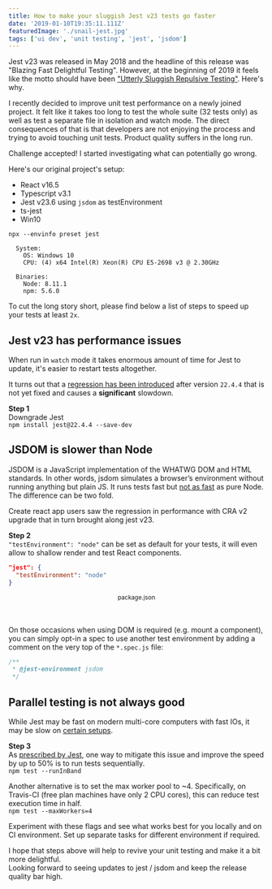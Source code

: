 ```yaml
---
title: How to make your sluggish Jest v23 tests go faster
date: '2019-01-10T19:35:11.111Z'
featuredImage: './snail-jest.jpg'
tags: ['ui dev', 'unit testing', 'jest', 'jsdom']
---
```


Jest v23 was released in May 2018 and the headline of this release was "Blazing Fast Delightful Testing". However, at the beginning of 2019 it feels like the motto should have been ["Utterly Sluggish Repulsive Testing"](https://jestjs.io/blog/2018/05/29/jest-23-blazing-fast-delightful-testing.html). Here's why.

I recently decided to improve unit test performance on a newly joined project. It felt like it takes too long to test the whole suite (32 tests only) as well as test a separate file in isolation and watch mode. The direct consequences of that is that developers are not enjoying the process and trying to avoid touching unit tests. Product quality suffers in the long run.

Challenge accepted! I started investigating what can potentially go&nbsp;wrong.

Here's our original project's setup:

- React v16.5
- Typescript v3.1
- Jest v23.6 using `jsdom` as testEnvironment
- ts-jest
- Win10

`npx --envinfo preset jest`

```
  System:
    OS: Windows 10
    CPU: (4) x64 Intel(R) Xeon(R) CPU E5-2698 v3 @ 2.30GHz

  Binaries:
    Node: 8.11.1
    npm: 5.6.0
```

To cut the long story short, please find below a list of steps to speed up your tests at least `2x`.

## Jest v23 has performance issues

When run in `watch` mode it takes enormous amount of time for Jest to update, it's easier to restart tests altogether.

It turns out that a [regression has been introduced](https://github.com/facebook/jest/issues/6783) after version `22.4.4` that is not yet fixed and causes a **significant** slowdown.

**Step 1**  
Downgrade Jest  
`npm install jest@22.4.4 --save-dev`

## JSDOM is slower than Node

JSDOM is a JavaScript implementation of the WHATWG DOM and HTML standards. In other words, jsdom simulates a browser’s environment without running anything but plain JS. It runs tests fast but [not as fast](https://github.com/facebook/create-react-app/issues/5304) as pure Node. The difference can be two fold.

Create react app users saw the regression in performance with CRA v2 upgrade that in turn brought along jest v23.

**Step 2**  
`"testEnvironment": "node"` can be set as default for your tests, it will even allow to shallow render and test React components.

```json
"jest": {
  "testEnvironment": "node"
}
```

<center><small>package.json</small></center><br/><br/>

On those occasions when using DOM is required (e.g. mount a component), you can simply opt-in a spec to use another test environment by adding a comment on the very top of the `*.spec.js` file:

```js
/**
 * @jest-environment jsdom
 */
```

## Parallel testing is not always good

While Jest may be fast on modern multi-core computers with fast IOs, it may be slow on [certain setups](https://github.com/facebook/jest/issues/1524#issuecomment-260246008).

**Step 3**  
As [prescribed by Jest](https://jestjs.io/docs/en/troubleshooting), one way to mitigate this issue and improve the speed by up to 50% is to run tests sequentially.  
`npm test --runInBand`

Another alternative is to set the max worker pool to ~4. Specifically, on Travis-CI (free plan machines have only 2 CPU cores), this can reduce test execution time in half.  
`npm test --maxWorkers=4`

Experiment with these flags and see what works best for you locally and on CI environment. Set up separate tasks for different environment if required.

I hope that steps above will help to revive your unit testing and make it a bit more delightful.  
Looking forward to seeing updates to jest / jsdom and keep the release quality bar high.
